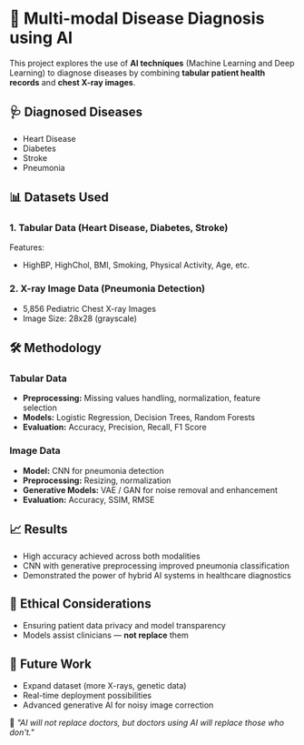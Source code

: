 # 🧠 Multi-modal Disease Diagnosis using AI
This project explores the use of **AI techniques** (Machine Learning and Deep Learning) to diagnose diseases by combining **tabular patient health records** and **chest X-ray images**.

## 🩺 Diagnosed Diseases
- Heart Disease
- Diabetes
- Stroke
- Pneumonia

## 📊 Datasets Used

### 1. Tabular Data (Heart Disease, Diabetes, Stroke)
Features:
- HighBP, HighChol, BMI, Smoking, Physical Activity, Age, etc.

### 2. X-ray Image Data (Pneumonia Detection)
- 5,856 Pediatric Chest X-ray Images  
- Image Size: 28x28 (grayscale)


## 🛠️ Methodology

### Tabular Data
- **Preprocessing:** Missing values handling, normalization, feature selection
- **Models:** Logistic Regression, Decision Trees, Random Forests
- **Evaluation:** Accuracy, Precision, Recall, F1 Score

### Image Data
- **Model:** CNN for pneumonia detection
- **Preprocessing:** Resizing, normalization
- **Generative Models:** VAE / GAN for noise removal and enhancement
- **Evaluation:** Accuracy, SSIM, RMSE


## 📈 Results

- High accuracy achieved across both modalities
- CNN with generative preprocessing improved pneumonia classification
- Demonstrated the power of hybrid AI systems in healthcare diagnostics


## 🔐 Ethical Considerations

- Ensuring patient data privacy and model transparency
- Models assist clinicians — **not replace** them


## 🚀 Future Work

- Expand dataset (more X-rays, genetic data)
- Real-time deployment possibilities
- Advanced generative AI for noisy image correction


🧬 *"AI will not replace doctors, but doctors using AI will replace those who don't."*


